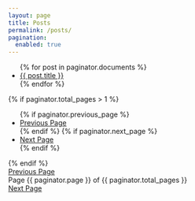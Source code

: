 ```yaml
---
layout: page
title: Posts
permalink: /posts/
pagination:
  enabled: true
---
```


<ul>
  {% for post in paginator.documents %}
    <li>
      <a href="{{ post.url }}">{{ post.title }}</a>
    </li>
  {% endfor %}
</ul>

{% if paginator.total_pages > 1 %}
  <ul class="pagination">
    {% if paginator.previous_page %}
    <li>
      <a href="{{ paginator.previous_page_path }}">Previous Page</a>
    </li>
    {% endif %}
    {% if paginator.next_page %}
    <li>
      <a href="{{ paginator.next_page_path }}">Next Page</a>
    </li>
    {% endif %}
  </ul>
{% endif %}

<nav class="border-t border-gray-200 px-4 flex items-center justify-between sm:px-0 mt-6">
  <div class="w-0 flex-1 flex">
    <a href="{{ paginator.previous_page_path }}" class="-mt-px border-t border-transparent pt-4 pr-1 inline-flex items-center text-sm hover:border-gray-300 focus:border-gray-400">
      Previous Page
    </a>
  </div>

  <div class="hidden md:flex">
    <div class="pt-4 px-4 inline-flex items-center text-sm ">
     Page {{ paginator.page }} of {{ paginator.total_pages }}
    </div>
  </div>
  <div class="w-0 flex-1 flex justify-end">
    <a href="{{ paginator.next_page_path }}" class="-mt-px border-t border-transparent pt-4 pl-1 inline-flex items-center text-sm hover:border-gray-300 focus:border-gray-400">
      Next Page
    </a>
  </div>
</nav>
